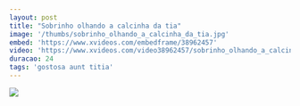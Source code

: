 ```yaml
---
layout: post
title: "Sobrinho olhando a calcinha da tia"
image: '/thumbs/sobrinho_olhando_a_calcinha_da_tia.jpg'
embed: 'https://www.xvideos.com/embedframe/38962457'
video: 'https://www.xvideos.com/video38962457/sobrinho_olhando_a_calcinha_da_tia'
duracao: 24
tags: 'gostosa aunt titia'
---
```

<a href="{{ page.url | prepend: site.baseurl | prepend: site.url }}"><img src="{{ page.image | prepend: site.baseurl | prepend: site.url }}" /></a>
